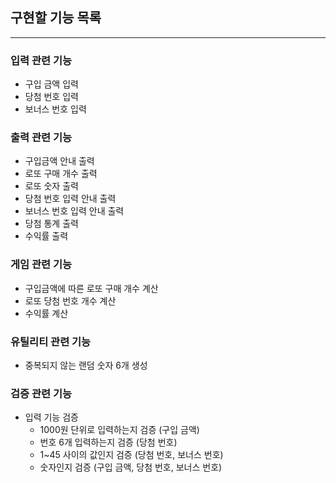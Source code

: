 ## **구현할 기능 목록**

---

### 입력 관련 기능

- 구입 금액 입력
- 당첨 번호 입력
- 보너스 번호 입력

### 출력 관련 기능

- 구입금액 안내 출력
- 로또 구매 개수 출력
- 로또 숫자 출력
- 당첨 번호 입력 안내 출력
- 보너스 번호 입력 안내 출력
- 당첨 통계 출력
- 수익률 출력

### 게임 관련 기능

- 구입금액에 따른 로또 구매 개수 계산
- 로또 당첨 번호 개수 계산
- 수익률 계산

### 유틸리티 관련 기능

- 중복되지 않는 랜덤 숫자 6개 생성

### 검증 관련 기능

- 입력 기능 검증
    - 1000원 단위로 입력하는지 검증 (구입 금액)
    - 번호 6개 입력하는지 검증 (당첨 번호)
    - 1~45 사이의 값인지 검증 (당첨 번호, 보너스 번호)
    - 숫자인지 검증 (구입 금액, 당첨 번호, 보너스 번호)